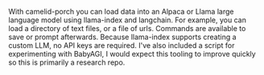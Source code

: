 With camelid-porch you can load data into an Alpaca or Llama large language model using llama-index and langchain. For example, you can load a directory of text files, or a file of urls.  Commands are available to save or prompt afterwards. Because llama-index supports creating a custom LLM, no API keys are required. I've also included a script for experimenting with BabyAGI, I would expect this tooling to improve quickly so this is primarily a research repo.